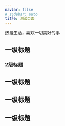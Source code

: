 ```yaml
---
navbar: false
# sidebar: auto
title: 测试页面
---
```


热爱生活，喜欢一切美好的事

## 一级标题
### 2级标题
## 一级标题
## 一级标题
## 一级标题



